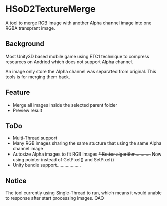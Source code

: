 # HSoD2TextureMerge
A tool to merge RGB image with another Alpha channel image into one RGBA transprant image.

## Background
 Most Unity3D based mobile game using ETC1 technique to compress resources on Andriod which does not support Alpha channel.
  
 An image only store the Alpha channel was separated from original. This tools is for merging them back.

## Feature
 * Merge all images inside the selected parent folder
 * Preview result

## ToDo
 * Multi-Thread support
 * Many RGB images sharing the same stucture that using the same Alpha channel image
 * Autosize Alpha images to fit RGB images
 ~~* Better algorithm............~~ Now using pointer instead of GetPixel() and SetPixel()
 * Unity bundle support...................
 
## Notice
 The tool currently using Single-Thread to run, which means it would unable to response after start processing images. QAQ
